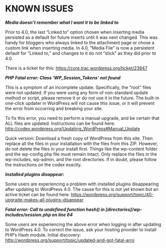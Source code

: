 # KNOWN ISSUES

_**Media doesn’t remember what I want it to be linked to**_

Prior to 4.0, the last “Linked to” option chosen when inserting media persisted as a default for future inserts until it was next changed. This was handy for bloggers who always linked to the attachment page or chose a custom link when inserting media. In 4.0, “Media File” is now a persistent default for “Linked to,” and changes to it do not “stick” as they did prior to 4.0.

There is a ticket for this: https://core.trac.wordpress.org/ticket/23847

_**PHP Fatal error: Class ‘WP_Session_Tokens’ not found**_

This is a symptom of an incomplete update. Specifically, the “root” files were not updated. If you were using any form of non-standard update method or script, please remove it or do not use it in the future. The built-in one-click updater in WordPress will not cause this issue, or it will prevent the error from occurring and breaking your site.

To fix this error, you need to perform a manual upgrade, and be certain that ALL files are updated. Instructions can be found here:
http://codex.wordpress.org/Updating_WordPress#Manual_Update

Quick version: Download a fresh copy of WordPress from this site. Then replace all the files in your installation with the files from this ZIP. However, do not delete the files in your install first. Things like the wp-content folder and the wp-config.php file must remain intact. Only replace the files in the wp-includes, wp-admin, and the root directories. If in doubt, please follow the instructions on the codex exactly.

_**Installed plugins disappear:**_

Some users are experiencing a problem with installed plugins disappearing after updating to WordPress 4.0. The cause for this is not yet known but an active ticket can be found here: https://wordpress.org/support/topic/40-upgrade-makes-all-plugins-disappear

_**Fatal error: Call to undefined function hash() in \[directories\]/wp-includes/session.php on line 64**_

Some users are experiencing the above error when logging in after updating to WordPress 4.0. To correct the issue, ask your hosting provider to install PHP’s Hash module. Initial discovery: http://wordpress.org/support/topic/updated-and-got-fatal-arro